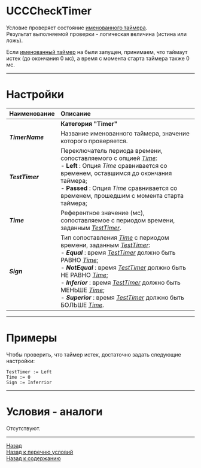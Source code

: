 # **UCCCheckTimer**

Условие проверяет состояние [именованного таймера](#ref-TimerName "TimerName").<br/>
Результат выполняемой проверки - логическая величина (истина или ложь).

Если [именованный таймер](#ref-TimerName "TimerName") на были запущен, принимаем, что таймаут истек (до окончания 0 мс), а время с момента старта таймера также 0 мс.

---

# **Настройки**

| **Наименование** | **Описание** 
|:-----------------|:-------------
|| **Категория "Timer"**
|<a name ="ref-TimerName">***TimerName***</a><br/> | Название именованного таймера, значение которого проверяется.
|<a name ="ref-TestTimer">***TestTimer***</a> | Переключатель периода времени, сопоставляемого с опцией [*Time*](!ref-Value):<br/>- **Left** : Опция *Time* сравнивается со временем, оставшимся до окончания таймера;<br/>- **Passed** : Опция *Time* сравнивается со временем, прошедшим с момента старта таймера;
|<a name ="ref-Time">***Time***</a><br/> | Референтное значение (мс), сопоставляемое с периодом времени, заданным [*TestTimer*](!ref-TestTimer).
|<a name ="ref-Sign">***Sign***</a><br/> | Тип сопоставления [*Time*](!ref-Value) с периодом времени, заданным [*TestTimer*](!ref-TestTimer):<br/>- ***Equal*** : время [*TestTimer*](!ref-TestTimer) должно быть РАВНО [*Time*](!ref-Value);<br/>- ***NotEqual*** : время [*TestTimer*](!ref-TestTimer) должно быть НЕ РАВНО [*Time*](!ref-Value);<br/>- ***Inferior*** : время [*TestTimer*](!ref-TestTimer) должно быть МЕНЬШЕ [*Time*](!ref-Value);<br/>- ***Superior*** : время [*TestTimer*](!ref-TestTimer) должно быть БОЛЬШЕ [*Time*](!ref-Value).

---

# **Примеры**

Чтобы проверить, что таймер истек, достаточно задать следующие настройки:
```
TestTimer := Left
Time := 0
Sign := Inferrior
```

---

# **Условия - аналоги**
Отсутствуют.

---

<a href="javascript:history.back()">Назад</a>  
[Назад к перечню условий](../EntityTools-UccExtensions-RU.md#ref-Conditions)  
[Назад к содержанию](../../index.md)
